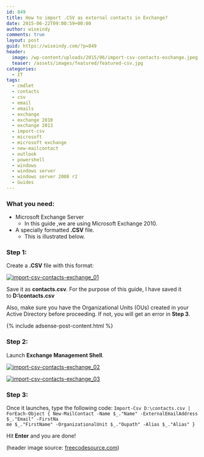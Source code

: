 ```yaml
---
id: 849
title: How to import .CSV as external contacts in Exchange?
date: 2015-06-22T09:00:59+00:00
author: wiseindy
comments: true
layout: post
guid: https://wiseindy.com/?p=849
header:
  image: /wp-content/uploads/2015/06/import-csv-contacts-exchange.jpeg
  teaser: /assets/images/featured/featured-csv.jpg
categories:
  - IT
tags:
  - cmdlet
  - contacts
  - csv
  - email
  - emails
  - exchange
  - exchange 2010
  - exchange 2013
  - import-csv
  - microsoft
  - microsoft exchange
  - new-mailcontact
  - outlook
  - powershell
  - windows
  - windows server
  - windows server 2008 r2
  - Guides
---
```

<h3>What you need:</h3>
<ul>
	<li>Microsoft Exchange Server
<ul>
	<li>In this guide ,we are using Microsoft Exchange 2010.</li>
</ul>
</li>
	<li>A specially formatted <strong>.CSV</strong> file.
<ul>
	<li>This is illustrated below.</li>
</ul>
</li>
</ul>
<!--more-->
<h3>Step 1:</h3>
Create a <strong>.CSV</strong> file with this format:

<a target="_blank" href="https://wiseindy.com/wp-content/uploads/2015/06/import-csv-contacts-exchange_01.png"><img class="alignnone size-full wp-image-850" src="https://wiseindy.com/wp-content/uploads/2015/06/import-csv-contacts-exchange_01.png" alt="import-csv-contacts-exchange_01" /></a>

Save it as <strong>contacts.csv</strong>. For the purpose of this guide, I have saved it to <strong>D:\contacts.csv</strong>

Also, make sure you have the Organizational Units (OUs) created in your Active Directory before proceeding. If not, you will get an error in <strong>Step 3</strong>.

<div class="row">
  <div class="col-12">
    {% include adsense-post-content.html %}
  </div>
</div>

<h3>Step 2:</h3>
Launch <strong>Exchange Management Shell</strong>.

<a target="_blank" href="https://wiseindy.com/wp-content/uploads/2015/06/import-csv-contacts-exchange_02.png"><img class="alignnone size-full wp-image-851" src="https://wiseindy.com/wp-content/uploads/2015/06/import-csv-contacts-exchange_02.png" alt="import-csv-contacts-exchange_02" /></a>

<a target="_blank" href="https://wiseindy.com/wp-content/uploads/2015/06/import-csv-contacts-exchange_03.png"><img class="alignnone size-full wp-image-852" src="https://wiseindy.com/wp-content/uploads/2015/06/import-csv-contacts-exchange_03.png" alt="import-csv-contacts-exchange_03" /></a>
<h3>Step 3:</h3>
Once it launches, type the following code:
<code>Import-Csv D:\contacts.csv | ForEach-Object { New-MailContact -Name $_."Name" -ExternalEmailAddress $_."Email" -FirstNa
me $_."FirstName" -OrganizationalUnit $_."Oupath" -Alias $_."Alias" }</code>

Hit <strong>Enter</strong> and you are done!

(header image source: <a target="_blank" href="http://www.freecodesource.com/wallpapers/wallpaper/Microsoft-Office-Logo/" target="_blank">freecodesource.com</a>)
